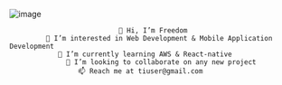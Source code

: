 ![image](https://github.com/user-attachments/assets/76421907-ccd4-4b6d-8792-7c9d0554b5a2)


                               👋 Hi, I’m Freedom
             👀 I’m interested in Web Development & Mobile Application Development
                🌱 I’m currently learning AWS & React-native
                  💞️ I’m looking to collaborate on any new project
                     📫 Reach me at tiuser@gmail.com
                        

<!---
MyGithubWebsites/MyGithubWebsites is a ✨ special ✨ repository because its `README.md` (this file) appears on your GitHub profile.
You can click the Preview link to take a look at your changes.
--->
